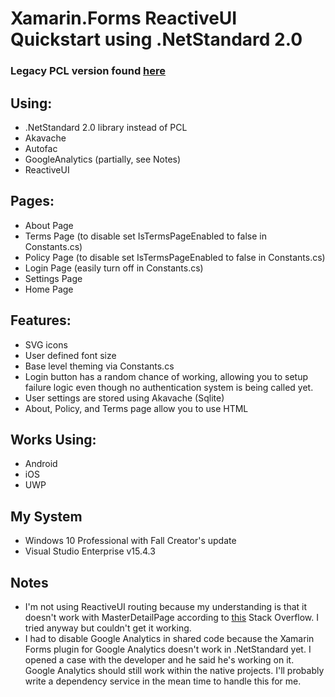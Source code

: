 # Xamarin.Forms ReactiveUI Quickstart using .NetStandard 2.0
### Legacy PCL version found [here](https://github.com/helzgate/XamarinFormsQuickStart)

## Using:
* .NetStandard 2.0 library instead of PCL
* Akavache
* Autofac
* GoogleAnalytics (partially, see Notes)
* ReactiveUI

## Pages:
* About Page 
* Terms Page (to disable set IsTermsPageEnabled to false  in Constants.cs)
* Policy Page (to disable set IsTermsPageEnabled to false  in Constants.cs)
* Login Page (easily turn off in Constants.cs)
* Settings Page
* Home Page

## Features:
* SVG icons
* User defined font size
* Base level theming via Constants.cs
* Login button has a random chance of working, allowing you to setup failure logic even though no authentication system is being called yet.
* User settings are stored using Akavache (Sqlite)
* About, Policy, and Terms page allow you to use HTML

## Works Using:
* Android
* iOS
* UWP

## My System
* Windows 10 Professional with Fall Creator's update
* Visual Studio Enterprise v15.4.3

## Notes
* I'm not using ReactiveUI routing because my understanding is that it doesn't work with MasterDetailPage according to [this](https://stackoverflow.com/questions/28624011/xamarin-form-reactive-ui-masterdetailpage) Stack Overflow.  I tried anyway but couldn't get it working.
* I had to disable Google Analytics in shared code because the Xamarin Forms plugin for Google Analytics doesn't work in .NetStandard yet.  I opened a case with the developer and he said he's working on it.  Google Analytics should still work within the native projects.  I'll probably write a dependency service in the mean time to handle this for me. 